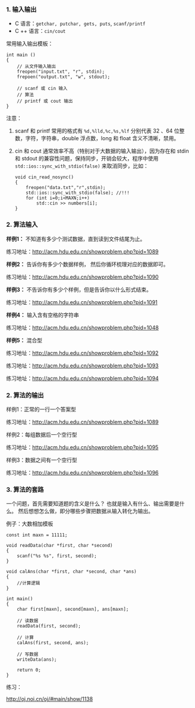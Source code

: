 ### 1. 输入输出

- C 语言：`getchar, putchar, gets, puts`, `scanf/printf`
- C ++ 语言：`cin/cout`



常用输入输出模板：  

```
int main ()
{
    // 从文件输入输出
    freopen("input.txt", "r", stdin);
    frepoen("output.txt", "w", stdout);
    
    // scanf 或 cin 输入
    // 算法
    // printf 或 cout 输出
}
```



注意：  

1. scanf 和 printf 常用的格式有 `%d,%lld,%c,%s,%lf` 分别代表 32 、64 位整数，字符，字符串，double 浮点数，long 和 float 含义不清晰，禁用。

2. cin 和 cout 通常效率不高（特别对于大数据的输入输出），因为存在和 stdin 和 stdout 的兼容性问题，保持同步，开销会较大，程序中使用 `std::ios::sync_with_stdio(false)` 来取消同步，比如：  

   ```
   void cin_read_nosync()  
   {  
       freopen("data.txt","r",stdin);  
       std::ios::sync_with_stdio(false); //!!! 
       for (int i=0;i<MAXN;i++)  
           std::cin >> numbers[i];  
   }
   ```



### 2. 算法输入

**样例1：** 不知道有多少个测试数据，直到读到文件结尾为止。 

练习地址：http://acm.hdu.edu.cn/showproblem.php?pid=1089

**样例2：** 告诉你有多少个数据样例， 然后你循环梳理对应的数据即可。 

练习地址：http://acm.hdu.edu.cn/showproblem.php?pid=1090

**样例3：** 不告诉你有多少个样例，但是告诉你以什么形式结束。 

练习地址：http://acm.hdu.edu.cn/showproblem.php?pid=1091

**样例4：** 输入含有空格的字符串 

练习地址：http://acm.hdu.edu.cn/showproblem.php?pid=1048

**样例5：** 混合型

练习地址：http://acm.hdu.edu.cn/showproblem.php?pid=1092

练习地址：http://acm.hdu.edu.cn/showproblem.php?pid=1093 

练习地址：http://acm.hdu.edu.cn/showproblem.php?pid=1094

### 2. 算法的输出

样例1：正常的一行一个答案型

练习地址：http://acm.hdu.edu.cn/showproblem.php?pid=1089

样例2：每组数据后一个空行型

练习地址：http://acm.hdu.edu.cn/showproblem.php?pid=1095

样例3：数据之间有一个空行型

练习地址：http://acm.hdu.edu.cn/showproblem.php?pid=1096



### 3. 算法的套路

一个问题，首先需要知道题的含义是什么？ 也就是输入有什么、输出需要是什么。 然后想想怎么做，即分哪些步骤把数据从输入转化为输出。

例子：大数相加模板

```
const int maxn = 11111;

void readData(char *first, char *second)
{
	scanf("%s %s", first, second);
}

void calAns(char *first, char *second, char *ans)
{
	//计算逻辑
}

int main()
{
	char first[maxn], second[maxn], ans[maxn];

	// 读数据
	readData(first, second);

	// 计算
	calAns(first, second, ans);

	// 写数据
	writeData(ans);

	return 0;
}
```



练习： 

http://oj.noi.cn/oj/#main/show/1138